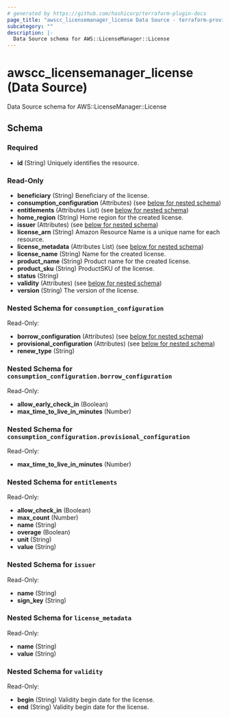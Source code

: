 ```yaml
---
# generated by https://github.com/hashicorp/terraform-plugin-docs
page_title: "awscc_licensemanager_license Data Source - terraform-provider-awscc"
subcategory: ""
description: |-
  Data Source schema for AWS::LicenseManager::License
---
```


# awscc_licensemanager_license (Data Source)

Data Source schema for AWS::LicenseManager::License



<!-- schema generated by tfplugindocs -->
## Schema

### Required

- **id** (String) Uniquely identifies the resource.

### Read-Only

- **beneficiary** (String) Beneficiary of the license.
- **consumption_configuration** (Attributes) (see [below for nested schema](#nestedatt--consumption_configuration))
- **entitlements** (Attributes List) (see [below for nested schema](#nestedatt--entitlements))
- **home_region** (String) Home region for the created license.
- **issuer** (Attributes) (see [below for nested schema](#nestedatt--issuer))
- **license_arn** (String) Amazon Resource Name is a unique name for each resource.
- **license_metadata** (Attributes List) (see [below for nested schema](#nestedatt--license_metadata))
- **license_name** (String) Name for the created license.
- **product_name** (String) Product name for the created license.
- **product_sku** (String) ProductSKU of the license.
- **status** (String)
- **validity** (Attributes) (see [below for nested schema](#nestedatt--validity))
- **version** (String) The version of the license.

<a id="nestedatt--consumption_configuration"></a>
### Nested Schema for `consumption_configuration`

Read-Only:

- **borrow_configuration** (Attributes) (see [below for nested schema](#nestedatt--consumption_configuration--borrow_configuration))
- **provisional_configuration** (Attributes) (see [below for nested schema](#nestedatt--consumption_configuration--provisional_configuration))
- **renew_type** (String)

<a id="nestedatt--consumption_configuration--borrow_configuration"></a>
### Nested Schema for `consumption_configuration.borrow_configuration`

Read-Only:

- **allow_early_check_in** (Boolean)
- **max_time_to_live_in_minutes** (Number)


<a id="nestedatt--consumption_configuration--provisional_configuration"></a>
### Nested Schema for `consumption_configuration.provisional_configuration`

Read-Only:

- **max_time_to_live_in_minutes** (Number)



<a id="nestedatt--entitlements"></a>
### Nested Schema for `entitlements`

Read-Only:

- **allow_check_in** (Boolean)
- **max_count** (Number)
- **name** (String)
- **overage** (Boolean)
- **unit** (String)
- **value** (String)


<a id="nestedatt--issuer"></a>
### Nested Schema for `issuer`

Read-Only:

- **name** (String)
- **sign_key** (String)


<a id="nestedatt--license_metadata"></a>
### Nested Schema for `license_metadata`

Read-Only:

- **name** (String)
- **value** (String)


<a id="nestedatt--validity"></a>
### Nested Schema for `validity`

Read-Only:

- **begin** (String) Validity begin date for the license.
- **end** (String) Validity begin date for the license.


